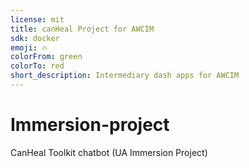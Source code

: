 ```yaml
---
license: mit
title: canHeal Project for AWCIM
sdk: docker
emoji: 🔥
colorFrom: green
colorTo: red
short_description: Intermediary dash apps for AWCIM
---
```

# Immersion-project
CanHeal Toolkit chatbot (UA Immersion Project)